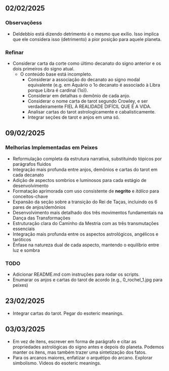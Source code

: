 ## 02/02/2025

### Observaçõess

- Deldebbio está dizendo detrimento é o mesmo que exílio. Isso implica que ele considera isso (detrimento) a pior posição para aquele planeta. 

### Refinar

- Considerar carta da corte como último decanato do signo anterior e os dois primeiros do signo atual.
  - O conteúdo base está incompleto.
    - Considerar a associação do decanato ao signo modal equivalente (e.g. em Aquário o 1o decanato é associado à Libra porque Libra é cardinal (1o)).
    - Considerar em detalhas o demônio de cada anjo.
    - Considerar o nome carta de tarot segundo Crowley, e ser verdadeiramente FIEL À REALIDADE DIFÍCIL QUE É A VIDA. 
    - Analisar cartas do tarot astrologicamente e cabalisticamente.
    - Integrar seções de tarot e anjos em uma só.

## 09/02/2025

### Melhorias Implementadas em Peixes

- Reformulação completa da estrutura narrativa, substituindo tópicos por parágrafos fluidos
- Integração mais profunda entre anjos, demônios e cartas do tarot em cada decanato
- Adição de aspectos sombrios e luminosos para cada estágio de desenvolvimento
- Formatação aprimorada com uso consistente de **negrito** e _itálico_ para conceitos-chave
- Expansão da seção sobre a transição do Rei de Taças, incluindo os 6 pares de anjos/demônios
- Desenvolvimento mais detalhado dos três movimentos fundamentais na Dança das Transformações
- Estruturação clara do Caminho da Mestria com as três transmutações essenciais
- Integração mais profunda entre os aspectos astrológicos, angélicos e taróticos
- Ênfase na natureza dual de cada aspecto, mantendo o equilíbrio entre luz e sombra


### TODO

- Adicionar README.md com instruções para rodar os scripts.
- Enumarar os anjos e cartas do tarot de acordo (e.g., 0_rochel_1.jpg para peixes)

## 23/02/2025

- Integrar cartas do tarot. Pegar do esoteric meanings.

## 03/03/2025

- Em vez de itens, escrever em forma de parágrafo e citar as propriedades astrológicas do signo antes e depois do planeta. Podemos manter os itens, mas também trazer uma sintetização dos fatos.
- Para os arcanos maiores, enfatizar o arquétipo do arcano. Explorar simbolismo. Videos do esoteric meanings.